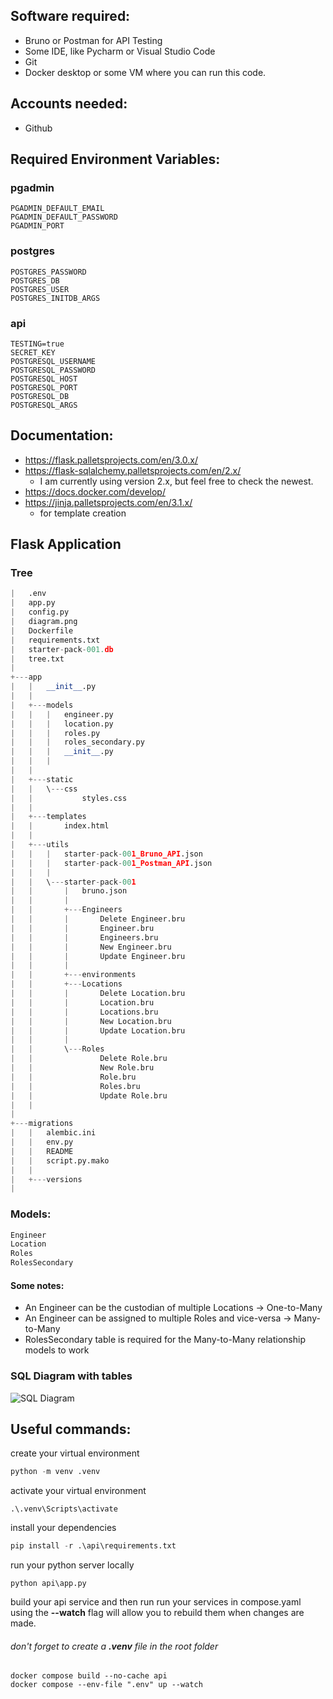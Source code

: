 ## Software required:

- Bruno or Postman for API Testing
- Some IDE, like Pycharm or Visual Studio Code
- Git
- Docker desktop or some VM where you can run this code.

## Accounts needed:

- Github

## Required Environment Variables:

### pgadmin
````
PGADMIN_DEFAULT_EMAIL
PGADMIN_DEFAULT_PASSWORD
PGADMIN_PORT
````

### postgres
````
POSTGRES_PASSWORD
POSTGRES_DB
POSTGRES_USER
POSTGRES_INITDB_ARGS
````

### api
````
TESTING=true
SECRET_KEY
POSTGRESQL_USERNAME
POSTGRESQL_PASSWORD
POSTGRESQL_HOST
POSTGRESQL_PORT
POSTGRESQL_DB
POSTGRESQL_ARGS
````

## Documentation:

- https://flask.palletsprojects.com/en/3.0.x/
- https://flask-sqlalchemy.palletsprojects.com/en/2.x/
  - I am currently using version 2.x, but feel free to check the newest.
- https://docs.docker.com/develop/
- https://jinja.palletsprojects.com/en/3.1.x/
  - for template creation

## Flask Application

### Tree
````python
|   .env
|   app.py
|   config.py
|   diagram.png
|   Dockerfile
|   requirements.txt
|   starter-pack-001.db
|   tree.txt
|   
+---app
|   |   __init__.py
|   |   
|   +---models
|   |   |   engineer.py
|   |   |   location.py
|   |   |   roles.py
|   |   |   roles_secondary.py
|   |   |   __init__.py
|   |   |   
|   |           
|   +---static
|   |   \---css
|   |           styles.css
|   |           
|   +---templates
|   |       index.html
|   |       
|   +---utils
|   |   |   starter-pack-001_Bruno_API.json
|   |   |   starter-pack-001_Postman_API.json
|   |   |   
|   |   \---starter-pack-001
|   |       |   bruno.json
|   |       |   
|   |       +---Engineers
|   |       |       Delete Engineer.bru
|   |       |       Engineer.bru
|   |       |       Engineers.bru
|   |       |       New Engineer.bru
|   |       |       Update Engineer.bru
|   |       |       
|   |       +---environments
|   |       +---Locations
|   |       |       Delete Location.bru
|   |       |       Location.bru
|   |       |       Locations.bru
|   |       |       New Location.bru
|   |       |       Update Location.bru
|   |       |       
|   |       \---Roles
|   |               Delete Role.bru
|   |               New Role.bru
|   |               Role.bru
|   |               Roles.bru
|   |               Update Role.bru
|   |               
|           
+---migrations
|   |   alembic.ini
|   |   env.py
|   |   README
|   |   script.py.mako
|   |   
|   +---versions
|
````

### Models:

````python
Engineer
Location
Roles
RolesSecondary
````

#### Some notes:
- An Engineer can be the custodian of multiple Locations -> One-to-Many
- An Engineer can be assigned to multiple Roles and vice-versa -> Many-to-Many
- RolesSecondary table is required for the Many-to-Many relationship models to work

### SQL Diagram with tables

![SQL Diagram](/api/diagram.png "San Juan Mountains")

## Useful commands:

create your virtual environment
````python
python -m venv .venv
````

activate your virtual environment
````
.\.venv\Scripts\activate
````

install your dependencies
````python
pip install -r .\api\requirements.txt
````

run your python server locally
````
python api\app.py
````

build your api service and then run run your services in compose.yaml
using the **--watch** flag will allow you to rebuild them when changes are made.
###### don't forget to create a **.venv** file in the root folder
````
docker compose build --no-cache api
docker compose --env-file ".env" up --watch
````

